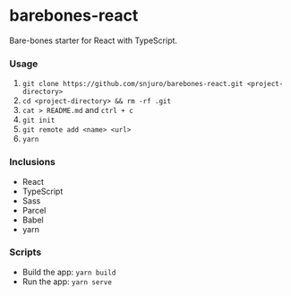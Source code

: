 # barebones-react
Bare-bones starter for React with TypeScript.

### Usage
1. `git clone https://github.com/snjuro/barebones-react.git <project-directory>`
2. `cd <project-directory> && rm -rf .git`
3. `cat > README.md` and `ctrl + c`
4. `git init`
5. `git remote add <name> <url>`
6. `yarn`

### Inclusions
- React
- TypeScript
- Sass
- Parcel
- Babel
- yarn

### Scripts
- Build the app: `yarn build`
- Run the app: `yarn serve`
